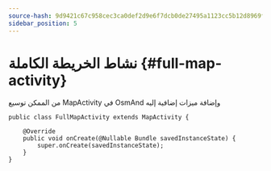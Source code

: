 ```yaml
---
source-hash: 9d9421c67c958cec3ca0def2d9e6f7dcb0de27495a1123cc5b12d8969f022143
sidebar_position: 5
---
```


# نشاط الخريطة الكاملة {#full-map-activity}
من الممكن توسيع MapActivity في OsmAnd وإضافة ميزات إضافية إليه

```
public class FullMapActivity extends MapActivity {

	@Override
	public void onCreate(@Nullable Bundle savedInstanceState) {
		super.onCreate(savedInstanceState);
	}
}
```